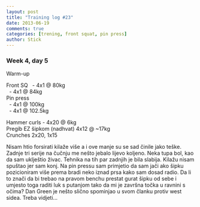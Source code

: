 ```yaml
---
layout: post
title: "Training log #23"
date: 2013-06-19
comments: true
categories: [trening, front squat, pin press]
author: Stick
---
```


### Week 4, day 5    

Warm-up

Front SQ 
&nbsp; - 4x1 @ 80kg  
&nbsp; - 4x1 @ 84kg  
Pin press  
&nbsp; - 4x1 @ 100kg  
&nbsp; - 4x1 @ 102.5kg  

Hammer curls - 4x20 @ 6kg  
Pregib EZ šipkom (nadhvat) 4x12 @ ~17kg  
Crunches 2x20, 1x15  

Nisam htio forsirati kilaže više a i ove manje su se sad činile jako teške. Zadnje tri serije na čučnju me nešto jebalo lijevo koljeno. Neka tupa bol, kao da sam uklještio živac. Tehnika na tih par zadnjih je bila slabija. Kilažu nisam spuštao jer sam konj. Na pin pressu sam primjetio da sam jači ako šipku pozicioniram više prema bradi neko iznad prsa kako sam dosad radio. Da li to znači da bi trebao na pravom benchu prestat gurat šipku od sebe i umjesto toga raditi luk s putanjom tako da mi je završna točka u ravnini s očima? Dan Green je nešto slično spominjao u svom članku protiv west sidea. Treba vidjeti...

